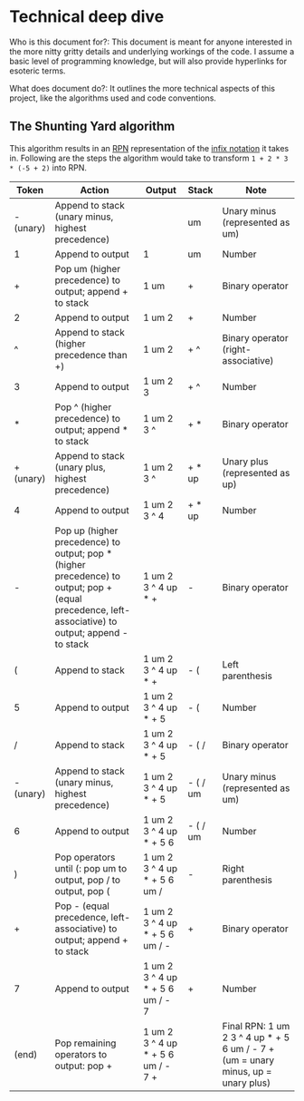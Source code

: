 # Technical deep dive

Who is this document for?: This document is meant for anyone interested in the more nitty gritty details and underlying
workings of the code.
I assume a basic level of programming knowledge, but will also provide hyperlinks for esoteric terms.

What does document do?: It outlines the more technical aspects of this project, like the algorithms used and code
conventions.

## The Shunting Yard algorithm

This algorithm results in an [RPN](https://en.wikipedia.org/wiki/Reverse_Polish_notation) representation of
the [infix notation](https://en.wikipedia.org/wiki/Infix_notation) it takes in.
Following are the steps the algorithm would take to transform `1 + 2 * 3 * (-5 + 2)` into RPN.

| Token     | Action                                                                                                                                             | Output                             | Stack    | Note                                                                              |
|-----------|----------------------------------------------------------------------------------------------------------------------------------------------------|------------------------------------|----------|-----------------------------------------------------------------------------------|
| - (unary) | Append to stack (unary minus, highest precedence)                                                                                                  |                                    | um       | Unary minus (represented as um)                                                   |
| 1         | Append to output                                                                                                                                   | 1                                  | um       | Number                                                                            |
| +         | Pop um (higher precedence) to output; append + to stack                                                                                            | 1 um                               | +        | Binary operator                                                                   |
| 2         | Append to output                                                                                                                                   | 1 um 2                             | +        | Number                                                                            |
| ^         | Append to stack (higher precedence than +)                                                                                                         | 1 um 2                             | + ^      | Binary operator (right-associative)                                               |
| 3         | Append to output                                                                                                                                   | 1 um 2 3                           | + ^      | Number                                                                            |
| *         | Pop ^ (higher precedence) to output; append * to stack                                                                                             | 1 um 2 3 ^                         | + *      | Binary operator                                                                   |
| + (unary) | Append to stack (unary plus, highest precedence)                                                                                                   | 1 um 2 3 ^                         | + * up   | Unary plus (represented as up)                                                    |
| 4         | Append to output                                                                                                                                   | 1 um 2 3 ^ 4                       | + * up   | Number                                                                            |
| -         | Pop up (higher precedence) to output; pop * (higher precedence) to output; pop + (equal precedence, left-associative) to output; append - to stack | 1 um 2 3 ^ 4 up * +                | -        | Binary operator                                                                   |
| (         | Append to stack                                                                                                                                    | 1 um 2 3 ^ 4 up * +                | - (      | Left parenthesis                                                                  |
| 5         | Append to output                                                                                                                                   | 1 um 2 3 ^ 4 up * + 5              | - (      | Number                                                                            |
| /         | Append to stack                                                                                                                                    | 1 um 2 3 ^ 4 up * + 5              | - ( /    | Binary operator                                                                   |
| - (unary) | Append to stack (unary minus, highest precedence)                                                                                                  | 1 um 2 3 ^ 4 up * + 5              | - ( / um | Unary minus (represented as um)                                                   |
| 6         | Append to output                                                                                                                                   | 1 um 2 3 ^ 4 up * + 5 6            | - ( / um | Number                                                                            |
| )         | Pop operators until (: pop um to output, pop / to output, pop (                                                                                    | 1 um 2 3 ^ 4 up * + 5 6 um /       | -        | Right parenthesis                                                                 |
| +         | Pop - (equal precedence, left-associative) to output; append + to stack                                                                            | 1 um 2 3 ^ 4 up * + 5 6 um / -     | +        | Binary operator                                                                   |
| 7         | Append to output                                                                                                                                   | 1 um 2 3 ^ 4 up * + 5 6 um / - 7   | +        | Number                                                                            |
| (end)     | Pop remaining operators to output: pop +                                                                                                           | 1 um 2 3 ^ 4 up * + 5 6 um / - 7 + |          | Final RPN: 1 um 2 3 ^ 4 up * + 5 6 um / - 7 + (um = unary minus, up = unary plus) |
